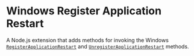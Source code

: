 
# Windows Register Application Restart

A Node.js extension that adds methods for invoking the Windows [`RegisterApplicationRestart`](https://docs.microsoft.com/en-us/windows/desktop/api/winbase/nf-winbase-registerapplicationrestart) and [`UnregisterApplicationRestart`](https://docs.microsoft.com/en-us/windows/desktop/api/winbase/nf-winbase-unregisterapplicationrestart) methods.
